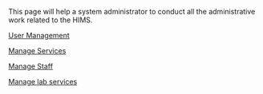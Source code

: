 This page will help a system administrator to conduct all the administrative work related to the HIMS.

[User Management](https://github.com/hmislk/hmis/wiki/User-Management)

[Manage Services](https://github.com/hmislk/hmis/wiki/Manage-Services)

[Manage Staff](https://github.com/hmislk/hmis/wiki/Manage-Staff)

[Manage lab services]()

